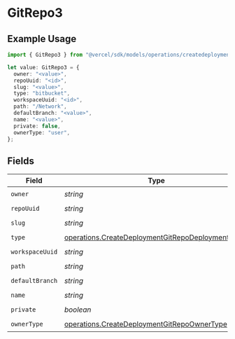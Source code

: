 # GitRepo3

## Example Usage

```typescript
import { GitRepo3 } from "@vercel/sdk/models/operations/createdeployment.js";

let value: GitRepo3 = {
  owner: "<value>",
  repoUuid: "<id>",
  slug: "<value>",
  type: "bitbucket",
  workspaceUuid: "<id>",
  path: "/Network",
  defaultBranch: "<value>",
  name: "<value>",
  private: false,
  ownerType: "user",
};
```

## Fields

| Field                                                                                                                  | Type                                                                                                                   | Required                                                                                                               | Description                                                                                                            |
| ---------------------------------------------------------------------------------------------------------------------- | ---------------------------------------------------------------------------------------------------------------------- | ---------------------------------------------------------------------------------------------------------------------- | ---------------------------------------------------------------------------------------------------------------------- |
| `owner`                                                                                                                | *string*                                                                                                               | :heavy_check_mark:                                                                                                     | N/A                                                                                                                    |
| `repoUuid`                                                                                                             | *string*                                                                                                               | :heavy_check_mark:                                                                                                     | N/A                                                                                                                    |
| `slug`                                                                                                                 | *string*                                                                                                               | :heavy_check_mark:                                                                                                     | N/A                                                                                                                    |
| `type`                                                                                                                 | [operations.CreateDeploymentGitRepoDeploymentsType](../../models/operations/createdeploymentgitrepodeploymentstype.md) | :heavy_check_mark:                                                                                                     | N/A                                                                                                                    |
| `workspaceUuid`                                                                                                        | *string*                                                                                                               | :heavy_check_mark:                                                                                                     | N/A                                                                                                                    |
| `path`                                                                                                                 | *string*                                                                                                               | :heavy_check_mark:                                                                                                     | N/A                                                                                                                    |
| `defaultBranch`                                                                                                        | *string*                                                                                                               | :heavy_check_mark:                                                                                                     | N/A                                                                                                                    |
| `name`                                                                                                                 | *string*                                                                                                               | :heavy_check_mark:                                                                                                     | N/A                                                                                                                    |
| `private`                                                                                                              | *boolean*                                                                                                              | :heavy_check_mark:                                                                                                     | N/A                                                                                                                    |
| `ownerType`                                                                                                            | [operations.CreateDeploymentGitRepoOwnerType](../../models/operations/createdeploymentgitrepoownertype.md)             | :heavy_check_mark:                                                                                                     | N/A                                                                                                                    |